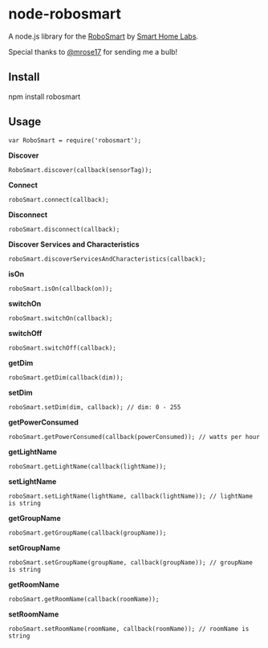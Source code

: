 node-robosmart
==============

A node.js library for the [RoboSmart](http://www.smarthome-labscom/#!about1/c218d) by [Smart Home Labs](http://www.smarthome-labs.com).

Special thanks to [@mrose17](https://github.com/mrose17) for sending me a bulb!

Install
-------

npm install robosmart

Usage
-----

    var RoboSmart = require('robosmart');

__Discover__

    RoboSmart.discover(callback(sensorTag));

__Connect__

    roboSmart.connect(callback);

__Disconnect__

    roboSmart.disconnect(callback);

__Discover Services and Characteristics__

    roboSmart.discoverServicesAndCharacteristics(callback);

__isOn__

    roboSmart.isOn(callback(on));

__switchOn__

    roboSmart.switchOn(callback);
    
__switchOff__

    roboSmart.switchOff(callback);

__getDim__

    roboSmart.getDim(callback(dim));

__setDim__

    roboSmart.setDim(dim, callback); // dim: 0 - 255

__getPowerConsumed__

    roboSmart.getPowerConsumed(callback(powerConsumed)); // watts per hour

__getLightName__

    roboSmart.getLightName(callback(lightName));

__setLightName__

    roboSmart.setLightName(lightName, callback(lightName)); // lightName is string

__getGroupName__

    roboSmart.getGroupName(callback(groupName));

__setGroupName__

    roboSmart.setGroupName(groupName, callback(groupName)); // groupName is string


__getRoomName__

    roboSmart.getRoomName(callback(roomName));

__setRoomName__

    roboSmart.setRoomName(roomName, callback(roomName)); // roomName is string
